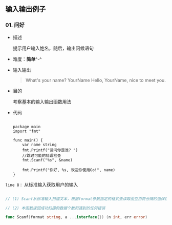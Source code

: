 

## 输入输出例子

### 01. 问好

- 描述

    提示用户输入姓名，随后，输出问候语句

- 难度：**简单**^-^

- 输入输出

    >What's your name? YourName
    >Hello, YourName, nice to meet you.


- 目的

    考察基本的输入输出函数用法

- 代码

    ```go{.line-numbers highlight=8}

    package main
    import "fmt"

    func main() {
        var name string
        fmt.Printf("请问你是谁? ")
        //跳过可能的错误检查
        fmt.Scanf("%s", &name)

        fmt.Printf("你好, %s, 欢迎你使用Go!", name)
    }
    ```

`line 8：` 从标准输入获取用户的输入

```go

// (1) Scanf从标准输入扫描文本，根据format参数指定的格式去读取由空白符分隔的值保存到传递给本函数的参数中。

// (2) 本函数返回成功扫描的数据个数和遇到的任何错误

func Scanf(format string, a ...interface{}) (n int, err error)

```
